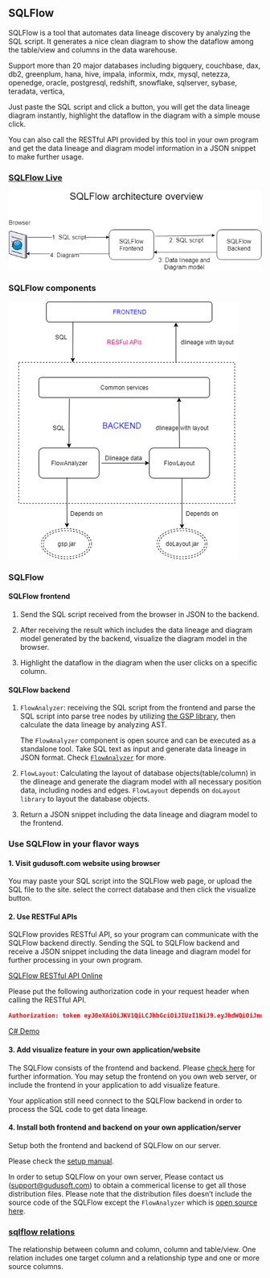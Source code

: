## SQLFlow

SQLFlow is a tool that automates data lineage discovery by analyzing the SQL script.
It generates a nice clean diagram to show the dataflow among the table/view and columns
in the data warehouse.

Support more than 20 major databases including bigquery, couchbase, dax, db2, 
greenplum, hana, hive, impala, informix, mdx, mysql, netezza, openedge, oracle, postgresql, 
redshift, snowflake, sqlserver, sybase, teradata, vertica,

Just paste the SQL script and click a button, you will get the data lineage diagram instantly,
highlight the dataflow in the diagram with a simple mouse click.

You can also call the RESTful API provided by this tool in your own program and 
get the data lineage and diagram model information in a JSON snippet to make further usage.

### [SQLFlow Live](https://www.gudusoft.com/sqlflow)


![SQLFlow architecture](sqlflow_architecture.png)

### SQLFlow components 
![SQLFlow components](sqlflow_components.png)

### SQLFlow

#### SQLFlow frontend
1. Send the SQL script received from the browser in JSON to the backend.

2. After receiving the result which includes the data lineage and diagram model 
generated by the backend, visualize the diagram model in the browser.

3. Highlight the dataflow in the diagram when the user clicks on a specific column.

#### SQLFlow backend
1. `FlowAnalyzer`: receiving the SQL script from the frontend and parse the SQL script into parse tree nodes
by utilizing [the GSP library](http://www.sqlparser.com), then calculate the data lineage by analyzing AST.

	The `FlowAnalyzer` component is open source and can be executed as a standalone tool. Take SQL text
	as input and generate data lineage in JSON format. Check [`FlowAnalyzer`](https://github.com/sqlparser/gsp_demo_java/tree/master/src/main/java/demos/dlineage) for more.

2. `FlowLayout`:  Calculating the layout of database objects(table/column) in the dlineage and 
 generate the diagram model with all necessary position data, including nodes and edges.
 `FlowLayout` depends on `doLayout library` to layout the database objects.

3. Return a JSON snippet including the data lineage and diagram model to the frontend.


### Use SQLFlow in your flavor ways

#### 1. Visit gudusoft.com website using browser
You may paste your SQL script into the SQLFlow web page, or upload the SQL file to the site.
select the correct database and then click the visualize button.

#### 2. Use RESTFul APIs
SQLFlow provides RESTful API, so your program can communicate with the SQLFlow backend directly.
Sending the SQL to SQLFlow backend and receive a JSON snippet including the data lineage and diagram model
for further processing in your own program.

[SQLFlow RESTful API Online](https://api.gudusoft.com/gspLive_backend/swagger-ui.html#!/sqlflow-controller/generateSqlflowUsingPOST)

Please put the following authorization code in your request header when calling the RESTful API.

```json
Authorization: token eyJ0eXAiOiJKV1QiLCJhbGciOiJIUzI1NiJ9.eyJhdWQiOiJndWVzdFVzZXIiLCJleHAiOjE1ODEyMDY0MDAsImlhdCI6MTU3MzQzMDQwMH0.-lvxaPlXmHbtgSFgW7ycu8KUczRiFZy5A1aNRGY-tKM
```

[C# Demo](https://github.com/sqlparser/sqlflow_public/tree/master/api/client/csharp)

#### 3. Add visualize feature in your own application/website
The SQLFlow consists of the frontend and backend. Please [check here](https://github.com/sqlparser/sqlflow_public#sqlflow-components) for further information.
You may setup the frontend on you own web server, or include the frontend in your application to add visualize feature.

Your application still need connect to the SQLFlow backend in order to process the SQL code to get data lineage.

#### 4. Install both frontend and backend on your own application/server
Setup both the frontend and backend of SQLFlow on our server. 

Please check the [setup manual](install_sqlflow.md).

In order to setup SQLFlow on your own server, Please contact us (support@gudusoft.com) to obtain a commerical license to get all those distribution files.
Please note that the distribution files doesn’t include the source code of the SQLFlow except the `FlowAnalyzer` which is [open source here](https://github.com/sqlparser/gsp_demo_java/tree/master/src/main/java/demos/dlineage).


### [sqlflow relations](dbobjects_relationship.md)
The relationship between column and column, column and table/view.
One relation includes one target column and a relationship type and one or more source columns.

